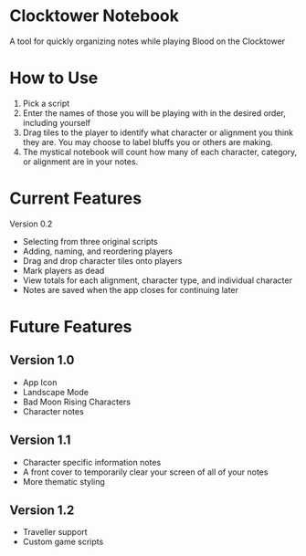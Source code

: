 # Clocktower Notebook

A tool for quickly organizing notes while playing Blood on the Clocktower

# How to Use

1. Pick a script
2. Enter the names of those you will be playing with in the desired order, including yourself
3. Drag tiles to the player to identify what character or alignment you think they are. You may choose to label bluffs you or others are making.
4. The mystical notebook will count how many of each character, category, or alignment are in your notes.

# Current Features

Version 0.2

* Selecting from three original scripts
* Adding, naming, and reordering players
* Drag and drop character tiles onto players
* Mark players as dead
* View totals for each alignment, character type, and individual character
* Notes are saved when the app closes for continuing later

# Future Features

## Version 1.0
* App Icon
* Landscape Mode
* Bad Moon Rising Characters
* Character notes

## Version 1.1
* Character specific information notes
* A front cover to temporarily clear your screen of all of your notes
* More thematic styling

## Version 1.2
* Traveller support
* Custom game scripts